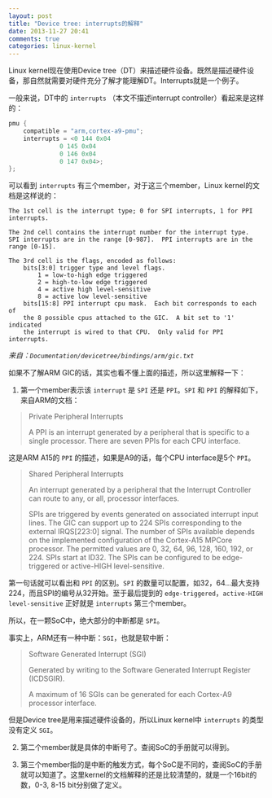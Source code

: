 ```yaml
---
layout: post
title: "Device tree: interrupts的解释"
date: 2013-11-27 20:41
comments: true
categories: linux-kernel
---
```


Linux kernel现在使用Device tree（DT）来描述硬件设备。既然是描述硬件设备，那自然就需要对硬件充分了解才能理解DT。Interrupts就是一个例子。

一般来说，DT中的 `interrupts` （本文不描述interrupt controller）看起来是这样的：

``` c
pmu {
	compatible = "arm,cortex-a9-pmu";
	interrupts = <0 144 0x04
		      0 145 0x04
		      0 146 0x04
		      0 147 0x04>;
};
```

<!-- more -->

可以看到 `interrupts` 有三个member，对于这三个member，Linux kernel的文档是这样说的：

```
The 1st cell is the interrupt type; 0 for SPI interrupts, 1 for PPI
interrupts.

The 2nd cell contains the interrupt number for the interrupt type.
SPI interrupts are in the range [0-987].  PPI interrupts are in the
range [0-15].

The 3rd cell is the flags, encoded as follows:
	bits[3:0] trigger type and level flags.
		1 = low-to-high edge triggered
		2 = high-to-low edge triggered
		4 = active high level-sensitive
		8 = active low level-sensitive
	bits[15:8] PPI interrupt cpu mask.  Each bit corresponds to each of
	the 8 possible cpus attached to the GIC.  A bit set to '1' indicated
	the interrupt is wired to that CPU.  Only valid for PPI interrupts.
```

*来自：`Documentation/devicetree/bindings/arm/gic.txt`*

如果不了解ARM GIC的话，其实也看不懂上面的描述，所以这里解释一下：

1. 第一个member表示该 `interrupt` 是 `SPI` 还是 `PPI`。`SPI` 和 `PPI` 的解释如下，来自ARM的文档：

> Private Peripheral Interrupts
>
> A PPI is an interrupt generated by a peripheral that is specific to a single processor. There are seven PPIs for each CPU interface.

这是ARM A15的 `PPI` 的描述，如果是A9的话，每个CPU interface是5个 `PPI`。

> Shared Peripheral Interrupts
>
> An interrupt generated by a peripheral that the Interrupt Controller can route to any, or all, processor interfaces.
>
> SPIs are triggered by events generated on associated interrupt input lines. The GIC can support up to 224 SPIs corresponding to the external IRQS[223:0] signal. The number of SPIs available depends on the implemented configuration of the Cortex-A15 MPCore processor. The permitted values are 0, 32, 64, 96, 128, 160, 192, or 224. SPIs start at ID32. The SPIs can be configured to be edge-triggered or active-HIGH level-sensitive.

第一句话就可以看出和 `PPI` 的区别。`SPI` 的数量可以配置，如32，64...最大支持224，而且SPI的编号从32开始。至于最后提到的 `edge-triggered`，`active-HIGH level-sensitive` 正好就是 `interrupts` 第三个member。

所以，在一颗SoC中，绝大部分的中断都是 `SPI`。

事实上，ARM还有一种中断：`SGI`，也就是软中断：

> Software Generated Interrupt (SGI)
>
> Generated by writing to the Software Generated Interrupt Register (ICDSGIR).
>
> A maximum of 16 SGIs can be generated for each Cortex-A9 processor interface.

但是Device tree是用来描述硬件设备的，所以Linux kernel中 `interrupts` 的类型没有定义 `SGI`。

2. 第二个member就是具体的中断号了。查阅SoC的手册就可以得到。

3. 第三个member指的是中断的触发方式，每个SoC是不同的，查阅SoC的手册就可以知道了。这里kernel的文档解释的还是比较清楚的，就是一个16bit的数，0-3, 8-15 bit分别做了定义。
